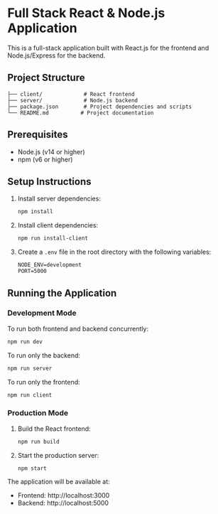 # Full Stack React & Node.js Application

This is a full-stack application built with React.js for the frontend and Node.js/Express for the backend.

## Project Structure

```
├── client/             # React frontend
├── server/             # Node.js backend
├── package.json        # Project dependencies and scripts
└── README.md          # Project documentation
```

## Prerequisites

- Node.js (v14 or higher)
- npm (v6 or higher)

## Setup Instructions

1. Install server dependencies:
   ```bash
   npm install
   ```

2. Install client dependencies:
   ```bash
   npm run install-client
   ```

3. Create a `.env` file in the root directory with the following variables:
   ```
   NODE_ENV=development
   PORT=5000
   ```

## Running the Application

### Development Mode

To run both frontend and backend concurrently:
```bash
npm run dev
```

To run only the backend:
```bash
npm run server
```

To run only the frontend:
```bash
npm run client
```

### Production Mode

1. Build the React frontend:
   ```bash
   npm run build
   ```

2. Start the production server:
   ```bash
   npm start
   ```

The application will be available at:
- Frontend: http://localhost:3000
- Backend: http://localhost:5000 